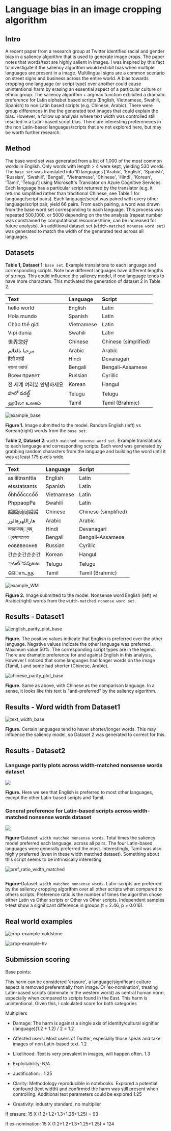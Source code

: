 # Language bias in an image cropping algorithm


## Intro

A recent paper from a research group at Twitter identified racial and gender bias in a saliency algorithm that is used to generate image crops. The paper notes that words/text are highly salient in images. I was inspired by this fact to investigate if the saliency algorithm would exhibit bias when multiple languages are present in a image. Multilingual signs are a  common scenario on street signs and business across the entire world. A bias towards cropping one language (or script type) over another could cause unintentional harm by erasing an essential aspect of a particular culture or ethnic group. The saliency algorithm + argmax function exhibited a dramatic preference for  Latin alphabet based  scripts (English, Vietnamese, Swahili, Spanish) to non Latin based scripts (e.g. Chinese, Arabic). There were group differences in the the generated text images that could explain the bias. However, a follow up analysis where text width was controlled still resulted in a Latin-based script bias. There are interesting prefereneces in the non Latin-based languages/scripts that are not explored here, but may be worth further research. 


## Method

The base word set was generated from  a list of 1,000 of the most common words in English. Only words with length > 4 were kept, yielding 530 words. The `base set` was translated into 10  languages ['Arabic', 'English', 'Spanish', 'Russian', 'Swahili', 'Bengali', 'Vietnamese', 'Chinese', 'Hindi', 'Korean', 'Tamil', 'Telugu'] using Microsoft's Translator on Azure Cognitive Services. Each language has a particular script returned by the translator (e.g. it returns simplified rather than traditional Chinese, see Table 1 for language/script pairs). Each language/script was paired with every other language/script pair, yield 66 pairs. From each pairing, a word was drawn from the base word set corresponding to each language. This process was repeated 500,1000, or 5000 depending on the the analysis (repeat number was constrained by computational resources/time, can be increased for future analysis).  An additional dataset set (`width-matched nonense word set`) was generated to match the width of the generated text across all languages. 



## Datasets

**Table 1, Dataset 1**: `base set`. Example translations to each language and corresponding scripts. Note how different languages have different lengths of strings. This could influence the saliency model, if one language tends to have more characters. This motivated the generation of dataset 2 in Table 2.

| Text                      | Language   | Script          |
|:--------------------------|:-----------|:---------------------|
| hello world               | English    | Latin                |
| Hola mundo                | Spanish    | Latin                |
| Chào thế giới             | Vietnamese | Latin                |
| Vipi dunia                | Swahili    | Latin                |
| 世界您好                  | Chinese    | Chinese (simplified) |
| مرحبا بالعالم             | Arabic     | Arabic               |
| हैलो वर्ल्ड                  | Hindi      | Devanagari           |
| হ্যালো ওয়ার্ল্ড              | Bengali    | Bengali–Assamese     |
| Всем привет               | Russian    | Cyrillic             |
| 전 세계 여러분 안녕하세요 | Korean     | Hangul               |
| హలో వరల్డ్                   | Telugu     | Telugu               |
| ஹலோ உலகம்                  | Tamil      | Tamil (Brahmic)      |

![example_base](doc/example_base.png)

**Figure 1.** Image submitted to the model. Random English (left) vs Korean(right) words from the `base set`.



**Table 2, Dataset 2**: `width-matched nonense word set`. Example translations to each language and corresponding scripts. Each word was generated by grabbing random characters from the language and building the word until it was at least 175 pixels wide. 

| Text           | Language   | Script          |
|:---------------|:-----------|:---------------------|
| asiiiitnsnttia | English    | Latin                |
| etsstatsants   | Spanish    | Latin                |
| ốhhốốcccốố     | Vietnamese | Latin                |
| PhppaopPa      | Swahili    | Latin                |
| 瞬瞬间间瞬瞬   | Chinese    | Chinese (simplified) |
| هاراللهرهالور  | Arabic     | Arabic               |
| ण्णकण्षष््षष्       | Hindi      | Devanagari           |
| ্কষ্কাষতকত       | Bengali    | Bengali–Assamese     |
| еовввеоннв     | Russian    | Cyrillic             |
| 간순순간순순간 | Korean     | Hangul               |
| ాటట్ెపపుటట        | Telugu     | Telugu               |
| ொொடநந          | Tamil      | Tamil (Brahmic)      |



![example_WM](doc/example_WM.png)

**Figure 2.** Image submitted to the model. Nonsense word English (left) vs Arabic(right) words from the `width-matched nonense word set`.



## Results - Dataset1

![english_parity_plot_base](doc/english_parity_plot_base.jpeg)

**Figure.** The positive values indicate that English is preferred over the other language. Negative values indicate the other language was preferred. Maximum value 50%. The corresponding script types are in the legend. There are dramatic preference for and against English in this analysis, However I noticed that some languages had longer words on the image (Tamil, ) and some had shorter (Chinese, Arabic).

![chinese_parity_plot_base](doc/chinese_parity_plot_base.jpeg)

**Figure.** Same as above, with Chinese as the comparison language. In a sense, it looks like this text is "anti-preferred" by the saliency algorithm.

## Results - Word width from Dataset1

![text_width_base](doc/text_width_base.jpeg)

**Figure.** Certain languages tend to haver shorter/longer words. This may influence the saliency model, so Dataset 2 was generated to correct for this.

## Results - Dataset2



### Language parity plots across width-matched nonsense words dataset

![](doc/english_parity_plot_WM.jpeg)

**Figure.** Here we see that English is preferred to most other languages, except the other Latin-based scripts and Tamil.

### General preference for Latin-based scripts across width-matched nonsense words dataset



![](doc/total_pref_WM.jpeg)

**Figure**-Dataset: `width matched nonsense words`. Total times the saliency model preferred each language, across all pairs. The four Latin-based languages were generally preferred the most. Interestingly, Tamil was also highly preferred (even in these width matched dataset).  Something about this script seems to be intrinsically interesting.



![pref_ratio_width_matched](doc/pref_ratio_width_matched.jpeg)

![]()

**Figure**-Dataset: `width matched nonsense words`. Latin-scripts are preferred by the saliency cropping algorithm over all other scripts when compared to others scripts. Preference ratio is the number of times the algorithm chose either Latin vs Other scripts or Other vs Other scripts. Independent samples t-test show a significant difference in groups (t = 2.46, p = 0.016). 



## Real world examples

![crop-example-coldstone](doc/crop-example-coldstone.png)



![crop-example-hv](doc/crop-example-hv.png)





## Submission scoring

Base points: 

This harm  can be considered 'erasure', a language/significant culture aspect is removed preferentially from image. Or 'ex-nomination', treating Latin-based scripts (dominate in the western world) as central human norm, especially when compared to scripts found in the East. This harm is unintentional. Given this, I calculated score for both categories

Multipliers 

+ Damage: The harm is against a single axis of identity/cultural signifier (language)(1.2 + 1.2) / 2 = 1.2

+ Affected users: Most users of Twitter, especially those speak and take images of non Latin-based text. 1.2

+ Likelihood: Text is very prevalent in images, will happen often. 1.3

+ Exploitability: N/A

+ Justification: . 1.25

+ Clarity: Methodology reproducible in notebooks. Explored a potential confound (text width) and confirmed the harm was still present when controlling. Additional text parameters could be explored 1.25

+ Creativity: industry standard, no multiplier

  

If erasure: 15 X (1.2+1.2+1.3+1.25+1.25) = 93

If ex-nomination: 15 X (1.2+1.2+1.3+1.25+1.25) = 124













